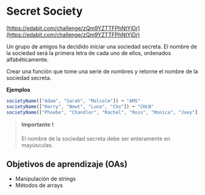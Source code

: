 # Secret Society

[https://edabit.com/challenge/zQm9YZTTFPhNtYjDr](https://edabit.com/challenge/zQm9YZTTFPhNtYjDr)

Un grupo de amigos ha decidido iniciar una sociedad secreta. El nombre de la
sociedad será la primera letra de cada uno de ellos, ordenados alfabéticamente.

Crear una función que tome una serie de nombres y retorne el nombre de la sociedad
secreta.

__Ejemplos__

```js
societyName(["Adam", "Sarah", "Malcolm"]) ➞ "AMS"
societyName(["Harry", "Newt", "Luna", "Cho"]) ➞ "CHLN"
societyName(["Phoebe", "Chandler", "Rachel", "Ross", "Monica", "Joey"]) ➞ "CJMPRR"
```

> __Importante__ ❗
>
> El nombre de la sociedad secreta debe ser enteramente en mayúsculas.

## Objetivos de aprendizaje (OAs)

- Manipulación de strings
- Métodos de arrays
